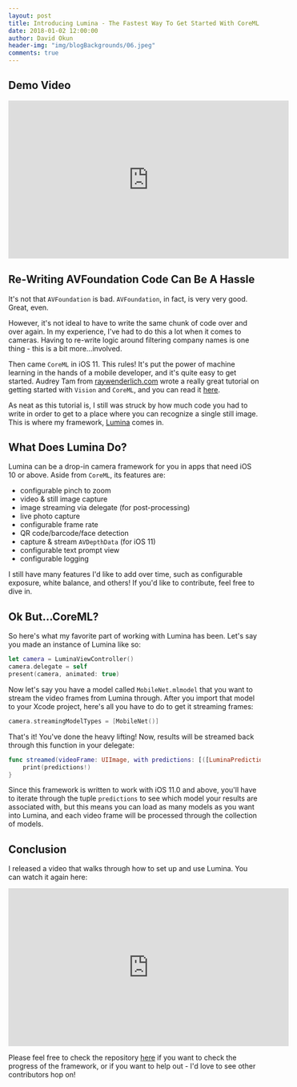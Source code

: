 ```yaml
---
layout: post
title: Introducing Lumina - The Fastest Way To Get Started With CoreML On iOS
date: 2018-01-02 12:00:00
author: David Okun
header-img: "img/blogBackgrounds/06.jpeg"
comments: true
---
```


## Demo Video

<iframe width="560" height="315" src="https://www.youtube.com/embed/8eEAvcy708s" frameborder="0" allowfullscreen></iframe>

## Re-Writing AVFoundation Code Can Be A Hassle

It's not that `AVFoundation` is bad. `AVFoundation`, in fact, is very very good. Great, even.

However, it's not ideal to have to write the same chunk of code over and over again. In my experience, I've had to do this a lot when it comes to cameras. Having to re-write logic around filtering company names is one thing - this is a bit more...involved.

Then came `CoreML` in iOS 11. This rules! It's put the power of machine learning in the hands of a mobile developer, and it's quite easy to get started. Audrey Tam from [raywenderlich.com](https://www.raywenderlich.com/u/audrey) wrote a really great tutorial on getting started with `Vision` and `CoreML`, and you can read it [here](https://www.raywenderlich.com/164213/coreml-and-vision-machine-learning-in-ios-11-tutorial).

As neat as this tutorial is, I still was struck by how much code you had to write in order to get to a place where you can recognize a single still image. This is where my framework, [Lumina](https://github.com/dokun1/Lumina) comes in.

## What Does Lumina Do?

Lumina can be a drop-in camera framework for you in apps that need iOS 10 or above. Aside from `CoreML`, its features are:

- configurable pinch to zoom
- video & still image capture
- image streaming via delegate (for post-processing)
- live photo capture
- configurable frame rate
- QR code/barcode/face detection
- capture & stream `AVDepthData` (for iOS 11)
- configurable text prompt view
- configurable logging

I still have many features I'd like to add over time, such as configurable exposure, white balance, and others! If you'd like to contribute, feel free to dive in.

## Ok But...CoreML?

So here's what my favorite part of working with Lumina has been. Let's say you made an instance of Lumina like so:

```swift
let camera = LuminaViewController()
camera.delegate = self
present(camera, animated: true)
```

Now let's say you have a model called `MobileNet.mlmodel` that you want to stream the video frames from Lumina through. After you import that model to your Xcode project, here's all you have to do to get it streaming frames:

```swift
camera.streamingModelTypes = [MobileNet()]
```

That's it! You've done the heavy lifting! Now, results will be streamed back through this function in your delegate:

```swift
func streamed(videoFrame: UIImage, with predictions: [([LuminaPrediction]?, Any.Type)]?, from controller: LuminaViewController) {
    print(predictions!)
}
```

Since this framework is written to work with iOS 11.0 and above, you'll have to iterate through the tuple `predictions` to see which model your results are associated with, but this means you can load as many models as you want into Lumina, and each video frame will be processed through the collection of models.

## Conclusion

I released a video that walks through how to set up and use Lumina. You can watch it again here:

<iframe width="560" height="315" src="https://www.youtube.com/embed/8eEAvcy708s" frameborder="0" allowfullscreen></iframe>

Please feel free to check the repository [here](https://github.com/dokun1/Lumina) if you want to check the progress of the framework, or if you want to help out - I'd love to see other contributors hop on!